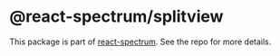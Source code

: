 # @react-spectrum/splitview

This package is part of [react-spectrum](https://github.com/adobe-private/react-spectrum-v3). See the repo for more details.
